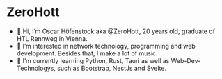 # ZeroHott
- 👋 Hi, I’m Oscar Höfenstock aka @ZeroHott, 20 years old, graduate of HTL Rennweg in Vienna.
- 👀 I’m interested in network technology, programming and web development.
      Besides that, I make a lot of music.
- 🌱 I’m currently learning Python, Rust, Tauri as well as Web-Dev-Technologys, such as Bootstrap, NestJs and Svelte.

<!---
ZeroHott/ZeroHott is a ✨ special ✨ repository because its `README.md` (this file) appears on your GitHub profile.
You can click the Preview link to take a look at your changes.
--->
